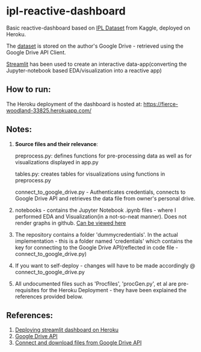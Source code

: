 # ipl-reactive-dashboard

Basic reactive-dashboard based on [IPL Dataset](https://www.kaggle.com/nowke9/ipldata) from Kaggle, deployed on Heroku. 

The [dataset](https://www.kaggle.com/nowke9/ipldata) is stored on the author's Google Drive - retrieved using the Google Drive API Client. 

[Streamlit](https://www.streamlit.io/) has been used to create an interactive data-app(converting the Jupyter-notebook based EDA/visualization into a reactive app)

## How to run: 

The Heroku deployment of the dashboard is hosted at: https://fierce-woodland-33825.herokuapp.com/



## Notes: 

1. **Source files and their relevance**: 

   preprocess.py: defines functions for pre-processing data as well as for visualizations displayed in app.py

   tables.py: creates tables for visualizations using functions in preprocess.py 

   connect_to_google_drive.py - Authenticates credentials, connects to Google Drive API and retrieves the data file from owner's personal drive. 


2. notebooks - contains the Jupyter Notebook .ipynb files - where I performed EDA and Visualization(in a not-so-neat manner). 
Does not render graphs in github. [Can be viewed here](https://github.com/chettriyuvraj/ipl-reactive-dashboard/blob/master/notebooks/IPL%20-%20EDA%20and%20Visualization.ipynb)


3. The repository contains a folder 'dummycredentials'. In the actual implementation - this is a folder named 'credentials' which contains 
the key for connecting to the Google Drive API(reflected in code file - connect_to_google_drive.py)


4. If you want to self-deploy - changes will have to be made accordingly @ connect_to_google_drive.py


5. All undocumented files such as 'Procfiles', 'procGen.py', et al are pre-requisites for the Heroku Deployment - they have been explained the references provided below.



## References: 

1. [Deploying streamlit dashboard on Heroku](https://gilberttanner.com/blog/deploying-your-streamlit-dashboard-with-heroku)
2. [Google Drive API](https://developers.google.com/drive)
3. [Connect and download files from Google Drive API](https://medium.com/@umdfirecoml/a-step-by-step-guide-on-how-to-download-your-google-drive-data-to-your-jupyter-notebook-using-the-52f4ce63c66c)


